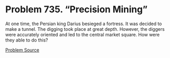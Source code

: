 # Problem 735. “Precision Mining”

At one time, the Persian king Darius besieged a fortress. It was decided to make a tunnel. The digging took place at great depth. However, the diggers were accurately oriented and led to the central market square. How were they able to do this?

[Problem Source](https://www.trizland.ru/tasks/5345/)